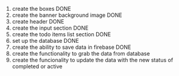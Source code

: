1. create the boxes DONE
2. create the banner background image DONE
3. create header DONE
4. create the input section DONE
5. create the todo items list section DONE
6. set up the database DONE
7. create the ability to save data in firebase DONE
8. create the functionality to grab the data from database
9. create the funcionality to update the data with the new status of completed or active